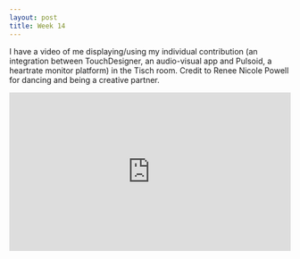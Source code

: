 ```yaml
---
layout: post
title: Week 14
---
```

I have a video of me displaying/using my individual contribution (an integration between TouchDesigner, an audio-visual app and Pulsoid, a heartrate monitor platform) in the Tisch room. Credit to Renee Nicole Powell for dancing and being a creative partner. 
<!--more-->
<div style="padding:56.25% 0 0 0;position:relative;"><iframe src="https://player.vimeo.com/video/943943501?badge=0&amp;autopause=0&amp;player_id=0&amp;app_id=58479" frameborder="0" allow="autoplay; fullscreen; picture-in-picture; clipboard-write" style="position:absolute;top:0;left:0;width:100%;height:100%;" title="renee_trimmed"></iframe></div><script src="https://player.vimeo.com/api/player.js"></script>
